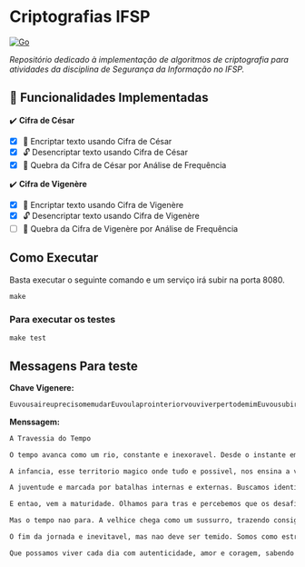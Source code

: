 # **Criptografias IFSP**  
[![Go](https://github.com/davypaulino/security/actions/workflows/go.yml/badge.svg)](https://github.com/davypaulino/security/actions/workflows/go.yml)

_Repositório dedicado à implementação de algoritmos de criptografia para atividades da disciplina de Segurança da Informação no IFSP._

## 🔹 **Funcionalidades Implementadas**
✔️ **Cifra de César**  
- [X] 🔐 Encriptar texto usando Cifra de César  
- [X] 🔓 Desencriptar texto usando Cifra de César  
- [X] 🧐 Quebra da Cifra de César por Análise de Frequência  

✔️ **Cifra de Vigenère**  
- [X] 🔐 Encriptar texto usando Cifra de Vigenère  
- [X] 🔓 Desencriptar texto usando Cifra de Vigenère  
- [ ] 🧐 Quebra da Cifra de Vigenère por Análise de Frequência  

## Como Executar

Basta executar o seguinte comando e um serviço irá subir na porta 8080.
```
make
```

### Para executar os testes

```
make test
```

## Messagens Para teste

**Chave Vigenere:**
```txt
EuvousaireuprecisomemudarEuvoulaprointeriorvouviverpertodemimEuvousubirnotremquevaipartirdaquiEuprecisosaber
```

**Menssagem:**
```txt
A Travessia do Tempo

O tempo avanca como um rio, constante e inexoravel. Desde o instante em que nascemos, somos lancados na correnteza da existencia, navegando por aguas calmas e tempestades furiosas. Cada dia que passa carrega consigo historias invisiveis, momentos que se acumulam como paginas de um livro que nunca sabemos ao certo como terminara.

A infancia, esse territorio magico onde tudo e possivel, nos ensina a ver o mundo com olhos de descoberta. Cada folha caida e um misterio, cada sombra na parede um universo paralelo. A imaginacao e fertil e ilimitada, e os dias passam como sonhos entre brincadeiras e risadas. Mas, tal como as estacoes do ano, tudo muda. Crescemos, e com o crescimento, vem as responsabilidades, os desafios e as reflexoes profundas sobre quem somos e para onde estamos indo.

A juventude e marcada por batalhas internas e externas. Buscamos identidade, proposito, pertencimento. Tentamos entender nossos proprios sentimentos, experimentar novas ideias, quebrar padroes e, as vezes, recomecar do zero. E um periodo de intensidade, onde cada emocao parece um furacao e cada decisao ecoa como um trovao no horizonte da vida. Porem, com o tempo, aprendemos que a paz nao esta na ausencia de conflito, mas na compreensao de nossas proprias escolhas.

E entao, vem a maturidade. Olhamos para tras e percebemos que os desafios do passado moldaram nossas jornadas. As memorias tornam-se tesouros, as cicatrizes lembrancas de batalhas superadas. A busca pela felicidade passa a ser menos sobre grandes conquistas e mais sobre apreciar os momentos simples: um cafe ao amanhecer, uma conversa sincera, o abraco de quem amamos.

Mas o tempo nao para. A velhice chega como um sussurro, trazendo consigo uma sabedoria que so pode ser adquirida pela experiencia. O peso dos anos ensina a valorizar o presente, a entender que o agora e tudo o que realmente temos. Aprendemos que as perguntas mais importantes da vida muitas vezes nao tem respostas definitivas e que esta tudo bem.

O fim da jornada e inevitavel, mas nao deve ser temido. Somos como estrelas que brilham intensamente por um periodo e, eventualmente, retornamos ao infinito do cosmos. O que permanece sao os rastros que deixamos, as historias que compartilhamos, as licoes que transmitimos.

Que possamos viver cada dia com autenticidade, amor e coragem, sabendo que nossa travessia, por mais efemera que seja, deixa marcas eternas no tecido do universo.
```